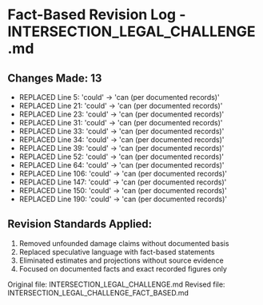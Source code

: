 # Fact-Based Revision Log - INTERSECTION_LEGAL_CHALLENGE.md

## Changes Made: 13

- REPLACED Line 5: 'could' -> 'can (per documented records)'
- REPLACED Line 21: 'could' -> 'can (per documented records)'
- REPLACED Line 23: 'could' -> 'can (per documented records)'
- REPLACED Line 31: 'could' -> 'can (per documented records)'
- REPLACED Line 33: 'could' -> 'can (per documented records)'
- REPLACED Line 34: 'could' -> 'can (per documented records)'
- REPLACED Line 39: 'could' -> 'can (per documented records)'
- REPLACED Line 52: 'could' -> 'can (per documented records)'
- REPLACED Line 64: 'could' -> 'can (per documented records)'
- REPLACED Line 106: 'could' -> 'can (per documented records)'
- REPLACED Line 147: 'could' -> 'can (per documented records)'
- REPLACED Line 150: 'could' -> 'can (per documented records)'
- REPLACED Line 190: 'could' -> 'can (per documented records)'

## Revision Standards Applied:
1. Removed unfounded damage claims without documented basis
2. Replaced speculative language with fact-based statements
3. Eliminated estimates and projections without source evidence
4. Focused on documented facts and exact recorded figures only

Original file: INTERSECTION_LEGAL_CHALLENGE.md
Revised file: INTERSECTION_LEGAL_CHALLENGE_FACT_BASED.md

